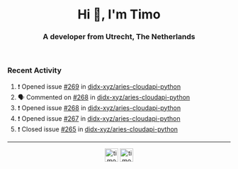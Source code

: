<h1 align="center">Hi 👋, I'm Timo</h1>
<h3 align="center">A developer from Utrecht, The Netherlands</h3>
<br/>
<!-- https://github.com/rahuldkjain/github-profile-readme-generator --!>

<!--  <p align="left"><img src="https://github-readme-stats.vercel.app/api?username=timoglastra&show_icons=true&count_private=true&" alt="timoglastra" /></p> --!>

<!--
Github language stats
<p align="left"><img src="https://github-readme-stats.vercel.app/api/top-langs/?username=timoglastra&layout=compact" alt="timoglastra" /><p>
-->

<!-- Codestats language stats -->
<!-- <p align="left"><img src="https://codestats-readme.vercel.app/api/top-langs/?username=timoglastra&layout=compact&language_count=12" alt="timoglastra" /><p>    --!>
  
<h3>Recent Activity</h3>

<!--START_SECTION:activity-->
1. ❗️ Opened issue [#269](https://github.com/didx-xyz/aries-cloudapi-python/issues/269) in [didx-xyz/aries-cloudapi-python](https://github.com/didx-xyz/aries-cloudapi-python)
2. 🗣 Commented on [#268](https://github.com/didx-xyz/aries-cloudapi-python/issues/268) in [didx-xyz/aries-cloudapi-python](https://github.com/didx-xyz/aries-cloudapi-python)
3. ❗️ Opened issue [#268](https://github.com/didx-xyz/aries-cloudapi-python/issues/268) in [didx-xyz/aries-cloudapi-python](https://github.com/didx-xyz/aries-cloudapi-python)
4. ❗️ Opened issue [#267](https://github.com/didx-xyz/aries-cloudapi-python/issues/267) in [didx-xyz/aries-cloudapi-python](https://github.com/didx-xyz/aries-cloudapi-python)
5. ❗️ Closed issue [#265](https://github.com/didx-xyz/aries-cloudapi-python/issues/265) in [didx-xyz/aries-cloudapi-python](https://github.com/didx-xyz/aries-cloudapi-python)
<!--END_SECTION:activity-->

---

<p align="center">
<a href="https://twitter.com/timoglastra" target="blank"><img align="center" src="https://cdn.jsdelivr.net/npm/simple-icons@3.0.1/icons/twitter.svg" alt="timoglastra" height="30" width="30" /></a>
<a href="https://linkedin.com/in/timoglastra" target="blank"><img align="center" src="https://cdn.jsdelivr.net/npm/simple-icons@3.0.1/icons/linkedin.svg" alt="timoglastra" height="30" width="30" /></a>
</p>



